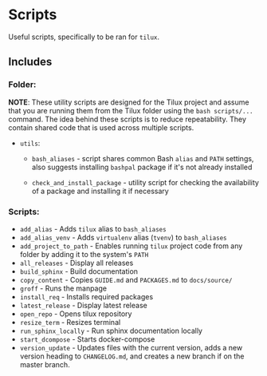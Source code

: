 # Scripts

Useful scripts, specifically to be ran for `tilux`.

## Includes

### Folder:

**NOTE**: These utility scripts are designed for the Tilux project and assume that
you are running them from the Tilux folder using the `bash scripts/...` command.
The idea behind these scripts is to reduce repeatability. They contain shared code
that is used across multiple scripts.

- `utils`:
  - `bash_aliases` - script shares common
  Bash `alias` and `PATH` settings, also suggests installing
  `bashpal` package if it's not already installed

  - `check_and_install_package` - utility script for checking the availability of
  a package and installing it if necessary

### Scripts:

- `add_alias` - Adds `tilux` alias to `bash_aliases`
- `add_alias_venv` - Adds `virtualenv` alias (`tvenv`) to `bash_aliases`
- `add_project_to_path` - Enables running `tilux` project code from any folder by
adding it to the system's `PATH`
- `all_releases` - Display all releases
- `build_sphinx` - Build documentation
- `copy_content` - Copies `GUIDE.md` and `PACKAGES.md` to `docs/source/`
- `groff` - Runs the manpage
- `install_req` - Installs required packages
- `latest_release` - Display latest release
- `open_repo` - Opens tilux repository
- `resize_term` - Resizes terminal
- `run_sphinx_locally` - Run sphinx documentation locally
- `start_dcompose` - Starts docker-compose
- `version_update` - Updates files with the current version,
adds a new version heading to `CHANGELOG.md`, and creates a new
branch if on the master branch.
